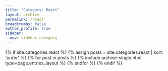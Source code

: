 ```yaml
---
title: "Category: React"
layout: archive
permalink: /react
breadcrumbs: false
author_profile: true
sidebar:
  nav: sidebar-category
---
```


{% if site.categories.react %}
{% assign posts = site.categories.react | sort: 'order' %}
{% for post in posts %} {% include archive-single.html type=page.entries_layout %} {% endfor %}
{% endif %}

